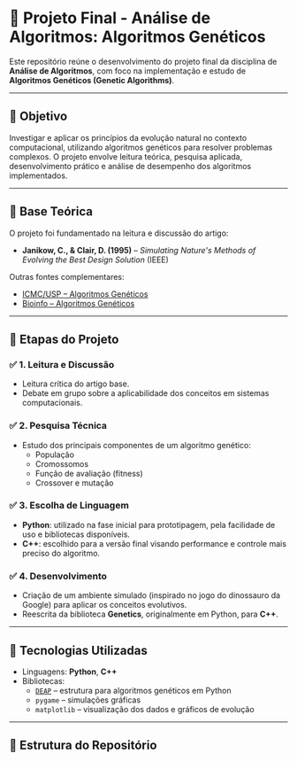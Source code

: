 # 🧬 Projeto Final - Análise de Algoritmos: Algoritmos Genéticos

Este repositório reúne o desenvolvimento do projeto final da disciplina de **Análise de Algoritmos**, com foco na implementação e estudo de **Algoritmos Genéticos (Genetic Algorithms)**.

---

## 📌 Objetivo

Investigar e aplicar os princípios da evolução natural no contexto computacional, utilizando algoritmos genéticos para resolver problemas complexos. O projeto envolve leitura teórica, pesquisa aplicada, desenvolvimento prático e análise de desempenho dos algoritmos implementados.

---

## 🧠 Base Teórica

O projeto foi fundamentado na leitura e discussão do artigo:

- **Janikow, C., & Clair, D. (1995)** – _Simulating Nature's Methods of Evolving the Best Design Solution_ (IEEE)

Outras fontes complementares:
- [ICMC/USP – Algoritmos Genéticos](https://sites.icmc.usp.br/andre/research/genetic/)
- [Bioinfo – Algoritmos Genéticos](https://bioinfo.com.br/algoritmos-geneticos/)

---

## 🧪 Etapas do Projeto

### ✅ 1. Leitura e Discussão
- Leitura crítica do artigo base.
- Debate em grupo sobre a aplicabilidade dos conceitos em sistemas computacionais.

### ✅ 2. Pesquisa Técnica
- Estudo dos principais componentes de um algoritmo genético:
  - População
  - Cromossomos
  - Função de avaliação (fitness)
  - Crossover e mutação

### ✅ 3. Escolha de Linguagem
- **Python**: utilizado na fase inicial para prototipagem, pela facilidade de uso e bibliotecas disponíveis.
- **C++**: escolhido para a versão final visando performance e controle mais preciso do algoritmo.

### ✅ 4. Desenvolvimento
- Criação de um ambiente simulado (inspirado no jogo do dinossauro da Google) para aplicar os conceitos evolutivos.
- Reescrita da biblioteca **Genetics**, originalmente em Python, para **C++**.

---

## 🧰 Tecnologias Utilizadas

- Linguagens: **Python**, **C++**
- Bibliotecas:
  - [`DEAP`](https://github.com/DEAP/deap) – estrutura para algoritmos genéticos em Python
  - `pygame` – simulações gráficas
  - `matplotlib` – visualização dos dados e gráficos de evolução

---

## 📂 Estrutura do Repositório

